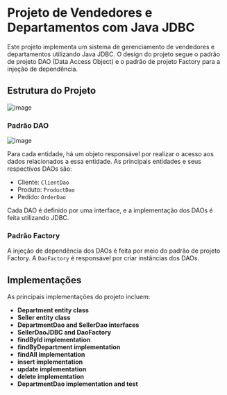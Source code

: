 # Projeto de Vendedores e Departamentos com Java JDBC

Este projeto implementa um sistema de gerenciamento de vendedores e departamentos utilizando Java JDBC. O design do projeto segue o padrão de projeto DAO (Data Access Object) e o padrão de projeto Factory para a injeção de dependência.

## Estrutura do Projeto

![image](![image](https://github.com/pedrofernandeslopes/vendedores-departamentos-dao-jdbc/assets/107598871/2ce694db-33aa-4235-9e13-7bb1c2927545)
)

### Padrão DAO

![image](https://github.com/pedrofernandeslopes/vendedores-departamentos-dao-jdbc/assets/107598871/d9478db9-05c8-48ca-b079-04476aca46e4)


Para cada entidade, há um objeto responsável por realizar o acesso aos dados relacionados a essa entidade. As principais entidades e seus respectivos DAOs são:

- Cliente: `ClientDao`
- Produto: `ProductDao`
- Pedido: `OrderDao`

Cada DAO é definido por uma interface, e a implementação dos DAOs é feita utilizando JDBC.

### Padrão Factory

A injeção de dependência dos DAOs é feita por meio do padrão de projeto Factory. A `DaoFactory` é responsável por criar instâncias dos DAOs.

## Implementações

As principais implementações do projeto incluem:

- **Department entity class**
- **Seller entity class**
- **DepartmentDao and SellerDao interfaces**
- **SellerDaoJDBC and DaoFactory**
- **findById implementation**
- **findByDepartment implementation**
- **findAll implementation**
- **insert implementation**
- **update implementation**
- **delete implementation**
- **DepartmentDao implementation and test**

